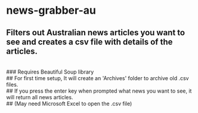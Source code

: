 # news-grabber-au
<h2> Filters out Australian news articles you want to see and creates a csv file with details of the articles.</h2><br />
### Requires Beautiful Soup library <br /> 
## For first time setup, It will create an 'Archives' folder to archive old .csv files. <br />
## If you press the enter key when prompted what news you want to see, it will return all news articles.<br />
## (May need Microsoft Excel to open the .csv file)
